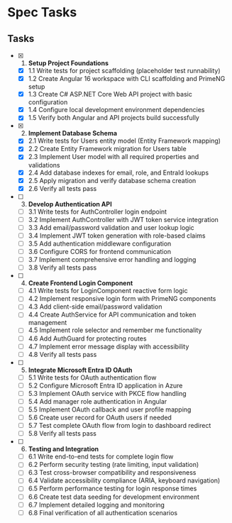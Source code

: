 # Spec Tasks

## Tasks

- [x] 1. **Setup Project Foundations**
  - [x] 1.1 Write tests for project scaffolding (placeholder test runnability)
  - [x] 1.2 Create Angular 16 workspace with CLI scaffolding and PrimeNG setup
  - [x] 1.3 Create C# ASP.NET Core Web API project with basic configuration
  - [x] 1.4 Configure local development environment dependencies
  - [x] 1.5 Verify both Angular and API projects build successfully

- [x] 2. **Implement Database Schema**
  - [x] 2.1 Write tests for Users entity model (Entity Framework mapping)
  - [x] 2.2 Create Entity Framework migration for Users table
  - [x] 2.3 Implement User model with all required properties and validations
  - [x] 2.4 Add database indexes for email, role, and EntraId lookups
  - [x] 2.5 Apply migration and verify database schema creation
  - [x] 2.6 Verify all tests pass

- [ ] 3. **Develop Authentication API**
  - [ ] 3.1 Write tests for AuthController login endpoint
  - [ ] 3.2 Implement AuthController with JWT token service integration
  - [ ] 3.3 Add email/password validation and user lookup logic
  - [ ] 3.4 Implement JWT token generation with role-based claims
  - [ ] 3.5 Add authentication middleware configuration
  - [ ] 3.6 Configure CORS for frontend communication
  - [ ] 3.7 Implement comprehensive error handling and logging
  - [ ] 3.8 Verify all tests pass

- [ ] 4. **Create Frontend Login Component**
  - [ ] 4.1 Write tests for LoginComponent reactive form logic
  - [ ] 4.2 Implement responsive login form with PrimeNG components
  - [ ] 4.3 Add client-side email/password validation
  - [ ] 4.4 Create AuthService for API communication and token management
  - [ ] 4.5 Implement role selector and remember me functionality
  - [ ] 4.6 Add AuthGuard for protecting routes
  - [ ] 4.7 Implement error message display with accessibility
  - [ ] 4.8 Verify all tests pass

- [ ] 5. **Integrate Microsoft Entra ID OAuth**
  - [ ] 5.1 Write tests for OAuth authentication flow
  - [ ] 5.2 Configure Microsoft Entra ID application in Azure
  - [ ] 5.3 Implement OAuth service with PKCE flow handling
  - [ ] 5.4 Add manager role authentication in Angular
  - [ ] 5.5 Implement OAuth callback and user profile mapping
  - [ ] 5.6 Create user record for OAuth users if needed
  - [ ] 5.7 Test complete OAuth flow from login to dashboard redirect
  - [ ] 5.8 Verify all tests pass

- [ ] 6. **Testing and Integration**
  - [ ] 6.1 Write end-to-end tests for complete login flow
  - [ ] 6.2 Perform security testing (rate limiting, input validation)
  - [ ] 6.3 Test cross-browser compatibility and responsiveness
  - [ ] 6.4 Validate accessibility compliance (ARIA, keyboard navigation)
  - [ ] 6.5 Perform performance testing for login response times
  - [ ] 6.6 Create test data seeding for development environment
  - [ ] 6.7 Implement detailed logging and monitoring
  - [ ] 6.8 Final verification of all authentication scenarios
